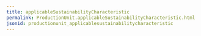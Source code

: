 ```yaml
---
title: applicableSustainabilityCharacteristic
permalink: ProductionUnit.applicableSustainabilityCharacteristic.html
jsonid: productionunit_applicablesustainabilitycharacteristic
---
```


